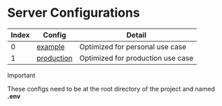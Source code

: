 # Server Configurations

| Index | Config                        | Detail                            |
|-------|-------------------------------|-----------------------------------|
| 0     | [example](.env.example)       | Optimized for personal use case   |
| 1     | [production](.env.production) | Optimized for production use case |

> [!IMPORTANT]
> These configs need to be at the root directory of the project and named **.env**
